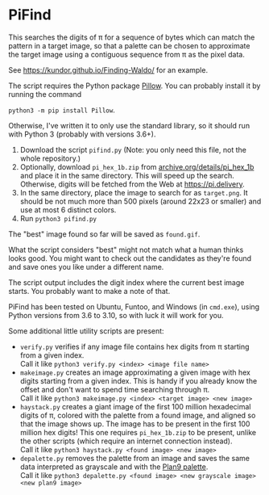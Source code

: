 # PiFind

This searches the digits of π for a sequence of bytes which can match the pattern
in a target image, so that a palette can be chosen to approximate the target image
using a contiguous sequence from π as the pixel data.

See https://kundor.github.io/Finding-Waldo/ for an example.

The script requires the Python package [Pillow](https://python-pillow.org/).
You can probably install it by running the command

`python3 -m pip install Pillow`.

Otherwise, I've written it to only use the standard library, so it should run
with Python 3 (probably with versions 3.6+).

1. Download the script `pifind.py`  (Note: you only need this file, not the whole repository.)
2. Optionally, download `pi_hex_1b.zip` from [archive.org/details/pi\_hex\_1b](https://archive.org/details/pi_hex_1b)
   and place it in the same directory.
   This will speed up the search. Otherwise, digits will be fetched from the Web at https://pi.delivery.
3. In the same directory, place the image to search for as `target.png`. It should be not
   much more than 500 pixels (around 22x23 or smaller) and use at most 6 distinct colors.
4. Run `python3 pifind.py`

The "best" image found so far will be saved as `found.gif`.

What the script considers "best" might not match what a human thinks looks good.
You might want to check out the candidates as they're found and save ones you like
under a different name.

The script output includes the digit index where the current best image starts.
You probably want to make a note of that.

PiFind has been tested on Ubuntu, Funtoo, and Windows (in `cmd.exe`), using Python versions from 3.6 to 3.10,
so with luck it will work for you.

Some additional little utility scripts are present:

* `verify.py` verifies if any image file contains hex digits from π starting from a given index.  
  Call it like `python3 verify.py <index> <image file name>`
* `makeimage.py` creates an image approximating a given image with hex digits starting from a given index.
  This is handy if you already know the offset and don't want to spend time searching through π.  
  Call it like `python3 makeimage.py <index> <target image> <new image>`
* `haystack.py` creates a giant image of the first 100 million hexadecimal digits of π, colored with the
  palette from a found image, and aligned so that the image shows up.
  The image has to be present in the first 100 million hex digits!
  This one requires `pi_hex_1b.zip` to be present, unlike the other scripts (which require an
  internet connection instead).  
  Call it like `python3 haystack.py <found image> <new image>`
* `depalette.py` removes the palette from an image and saves the same data interpreted as grayscale
  and with the [Plan9 palette](https://purisa.me/blog/plan9-cube/).  
  Call it like `python3 depalette.py <found image> <new grayscale image> <new plan9 image>`
